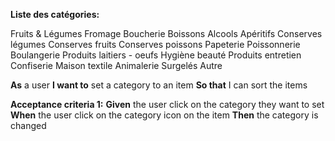 


**Liste des catégories:**

Fruits & Légumes
Fromage
Boucherie
Boissons
Alcools
Apéritifs
Conserves légumes
Conserves fruits
Conserves poissons
Papeterie
Poissonnerie
Boulangerie
Produits laitiers - oeufs
Hygiène beauté
Produits entretien
Confiserie
Maison textile
Animalerie
Surgelés
Autre


**As** a user
**I want to** set a category to an item
**So that** I can sort the items

**Acceptance criteria 1:** 
**Given** the user click on the category they want to set
**When** the user click on the category icon on the item
**Then** the category is changed
